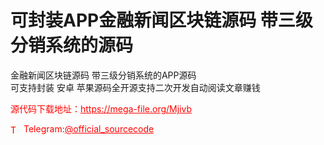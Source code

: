 # 可封装APP金融新闻区块链源码 带三级分销系统的源码

金融新闻区块链源码 带三级分销系统的APP源码<br>可支持封装 安卓  苹果源码全开源支持二次开发自动阅读文章赚钱<br>


<p style="color: red;">源代码下载地址：<a href="https://mega-file.org/Mjivb" style="color: red;">https://mega-file.org/Mjivb</a></p><p style="color: red;"><img src="https://cdn-icons-png.flaticon.com/512/2111/2111646.png" alt="Telegram Icon" style="width: 16px; vertical-align: middle; margin-right: 5px;">Telegram:<a href="https://t.me/official_sourcecode" style="color: red;">@official_sourcecode</a></p>